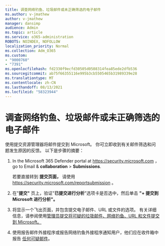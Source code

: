 ```yaml
---
title: 调查网络钓鱼、垃圾邮件或未正确筛选的电子邮件
ms.author: v-jmathew
author: v-jmathew
manager: dansimp
audience: Admin
ms.topic: article
ms.service: o365-administration
ROBOTS: NOINDEX, NOFOLLOW
localization_priority: Normal
ms.collection: Adm_O365
ms.custom:
- "9000760"
- "7391"
ms.openlocfilehash: fd2330f9ecfd30505d0508314fea85ede2dfb536
ms.sourcegitcommit: ab75f66355116e995b3cb5505465b31989339e28
ms.translationtype: MT
ms.contentlocale: zh-CN
ms.lasthandoff: 08/13/2021
ms.locfileid: "58323944"
---
```

# <a name="investigate-phishing-spam-or-incorrectly-filtered-email"></a>调查网络钓鱼、垃圾邮件或未正确筛选的电子邮件

使用提交资源管理器将邮件提交到 Microsoft。 你可立即收到有关邮件筛选和问题发生原因的反馈。 以下是步骤的摘要：

1. In the Microsoft 365 Defender portal at <https://security.microsoft.com> ， go to Email & **collaboration** \> **Submissions**.

   若要直接转到 **提交页面，** 请使用 <https://security.microsoft.com/reportsubmission> 。

2. 在"**提交"** 页上，验证"**已提交进行分析**"选项卡是否选中，然后单击 **"+ 提交到 Microsoft 进行分析"。**

3. 将显示一个飞出页面，并包含提交电子邮件、URL 或文件的选项。 有关详细信息，请参阅使用[管理员提交将可疑的垃圾邮件、网络钓鱼、URL 和文件提交到 Microsoft。](https://docs.microsoft.com/microsoft-365/security/office-365-security/admin-submission)

4. 使用报告邮件外接程序或报告网络钓鱼外接程序通知用户，他们应在收件箱中报告 [任何可疑邮件](https://docs.microsoft.com/microsoft-365/security/office-365-security/enable-the-report-message-add-in)。
